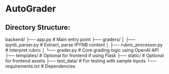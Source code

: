 # AutoGrader

## Directory Structure:
backend/
├── app.py  # Main entry point
├── graders/
│   ├── ipynb_parser.py  # Extract, parse IPYNB content
│   ├── rubric_processor.py  # Interpret rubric
│   └── grader.py  # Core grading logic using OpenAI API
├── templates/  # Optional for frontend if using Flask
├── static/  # Optional for frontend assets
├── test_data/  # For testing with sample inputs
└── requirements.txt  # Dependencies

## 
